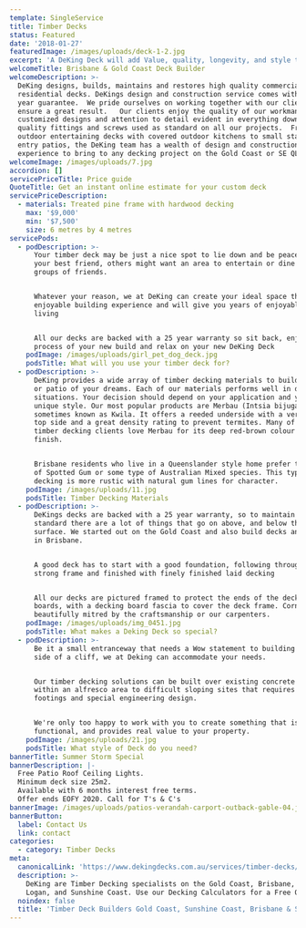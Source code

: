 ```yaml
---
template: SingleService
title: Timber Decks
status: Featured
date: '2018-01-27'
featuredImage: /images/uploads/deck-1-2.jpg
excerpt: 'A DeKing Deck will add Value, quality, longevity, and style to your home.'
welcomeTitle: Brisbane & Gold Coast Deck Builder
welcomeDescription: >-
  DeKing designs, builds, maintains and restores high quality commercial and
  residential decks. DeKings design and construction service comes with a 25
  year guarantee.  We pride ourselves on working together with our clients to
  ensure a great result.   Our clients enjoy the quality of our workmanship,
  customized designs and attention to detail evident in everything down to the
  quality fittings and screws used as standard on all our projects.  From large
  outdoor entertaining decks with covered outdoor kitchens to small statement
  entry patios, the DeKing team has a wealth of design and construction
  experience to bring to any decking project on the Gold Coast or SE QLD.
welcomeImage: /images/uploads/7.jpg
accordion: []
servicePriceTitle: Price guide
QuoteTitle: Get an instant online estimate for your custom deck
servicePriceDescription:
  - materials: Treated pine frame with hardwood decking
    max: '$9,000'
    min: '$7,500'
    size: 6 metres by 4 metres
servicePods:
  - podDescription: >-
      Your timber deck may be just a nice spot to lie down and be peaceful with
      your best friend, others might want an area to entertain or dine with
      groups of friends.


      Whatever your reason, we at DeKing can create your ideal space that is an
      enjoyable building experience and will give you years of enjoyable outdoor
      living


      All our decks are backed with a 25 year warranty so sit back, enjoy the
      process of your new build and relax on your new DeKing Deck
    podImage: /images/uploads/girl_pet_dog_deck.jpg
    podsTitle: What will you use your timber deck for?
  - podDescription: >-
      DeKing provides a wide array of timber decking materials to build the deck
      or patio of your dreams. Each of our materials performs well in different
      situations. Your decision should depend on your application and your own
      unique style. Our most popular products are Merbau (Intsia bijuga),
      sometimes known as Kwila. It offers a reeded underside with a very smooth
      top side and a great density rating to prevent termites. Many of our
      timber decking clients love Merbau for its deep red-brown colour and even
      finish.


      Brisbane residents who live in a Queenslander style home prefer the look
      of Spotted Gum or some type of Australian Mixed species. This type of
      decking is more rustic with natural gum lines for character.
    podImage: /images/uploads/11.jpg
    podsTitle: Timber Decking Materials
  - podDescription: >-
      DeKings decks are backed with a 25 year warranty, so to maintain this
      standard there are a lot of things that go on above, and below the decking
      surface. We started out on the Gold Coast and also build decks and patios
      in Brisbane.


      A good deck has to start with a good foundation, following through a
      strong frame and finished with finely finished laid decking


      All our decks are pictured framed to protect the ends of the decking
      boards, with a decking board fascia to cover the deck frame. Corners are
      beautifully mitred by the craftsmanship or our carpenters.
    podImage: /images/uploads/img_0451.jpg
    podsTitle: What makes a Deking Deck so special?
  - podDescription: >-
      Be it a small entranceway that needs a Wow statement to building on the
      side of a cliff, we at Deking can accommodate your needs.


      Our timber decking solutions can be built over existing concrete or tiles
      within an alfresco area to difficult sloping sites that requires large
      footings and special engineering design.


      We're only too happy to work with you to create something that is unique,
      functional, and provides real value to your property.
    podImage: /images/uploads/21.jpg
    podsTitle: What style of Deck do you need?
bannerTitle: Summer Storm Special
bannerDescription: |-
  Free Patio Roof Ceiling Lights.
  Minimum deck size 25m2.
  Available with 6 months interest free terms.
  Offer ends EOFY 2020. Call for T's & C's
bannerImage: /images/uploads/patios-verandah-carport-outback-gable-04.jpg
bannerButton:
  label: Contact Us
  link: contact
categories:
  - category: Timber Decks
meta:
  canonicalLink: 'https://www.dekingdecks.com.au/services/timber-decks/'
  description: >-
    DeKing are Timber Decking specialists on the Gold Coast, Brisbane, Ipswich,
    Logan, and Sunshine Coast. Use our Decking Calculators for a Free Quote.
  noindex: false
  title: 'Timber Deck Builders Gold Coast, Sunshine Coast, Brisbane & SE QLD'
---
```


